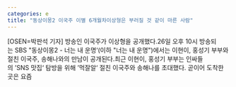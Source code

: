 ```yaml
---
categories: e
title: "동상이몽2 이국주 이별 6개월차이상형은 부러질 것 같이 마른 사람"
---
```

[OSEN=박판석 기자] 방송인 이국주가 이상형을 공개했다.26일 오후 10시 방송되는 SBS "동상이몽2 - 너는 내 운명‘(이하 "너는 내 운명")에서는 이현이, 홍성기 부부와 절친 이국주, 송해나와의 만남이 공개된다.최근 이현이, 홍성기 부부는 인싸들의 ’SNS 맛집‘ 탐방을 위해 ’먹잘알‘ 절친 이국주와 송해나를 초대했다. 곧이어 도착한 곳은 요즘 